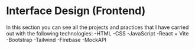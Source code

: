 # Interface Design (Frontend)

In this section you can see all the projects and practices that I have carried out with the following technologies:
-HTML
-CSS
-JavaScript
-React + Vite
-Bootstrap
-Tailwind
-Firebase
-MockAPI



